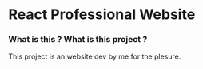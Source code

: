 # React Professional Website

### What is this ? What is this project ?

This project is an website dev by me for the plesure.
